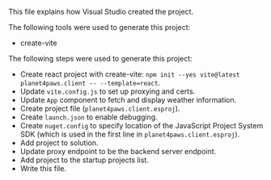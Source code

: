 This file explains how Visual Studio created the project.

The following tools were used to generate this project:
- create-vite

The following steps were used to generate this project:
- Create react project with create-vite: `npm init --yes vite@latest planet4paws.client -- --template=react`.
- Update `vite.config.js` to set up proxying and certs.
- Update `App` component to fetch and display weather information.
- Create project file (`planet4paws.client.esproj`).
- Create `launch.json` to enable debugging.
- Create `nuget.config` to specify location of the JavaScript Project System SDK (which is used in the first line in `planet4paws.client.esproj`).
- Add project to solution.
- Update proxy endpoint to be the backend server endpoint.
- Add project to the startup projects list.
- Write this file.
